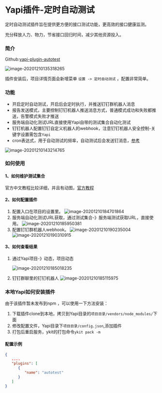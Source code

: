 # Yapi插件-定时自动测试

定时自动测试插件旨在提供更方便的接口测试功能，更高效的接口健康监测。

充分释放人力、物力，节省接口回归时间，减少其他资源投入。

### 简介

Github:[yapi-plugin-autotest](https://github.com/duicym/yapi-plugin-autotest)

![image-20201210135318265](https://tva1.sinaimg.cn/large/0081Kckwly1gliptrx2i3j327i0n0kac.jpg)

插件安装后，项目详情页面会新增菜单 `设置 -> 定时自动测试` ，配置非常简单。

### 功能

- 开启定时自动测试，开启后会定时执行，并推送钉钉群机器人消息
- 报告发送模式，主要控制钉钉机器人推送消息方式，普通模式成功和失败都推送，告警模式失败才推送
- 服务端自动化测试URL直接使用Yapi自带的测试集合自动化测试
- 钉钉机器人配置钉钉自定义机器人的webhook，注意钉钉机器人安全控制-关键字设置需包含`Yapi`
- cron表达式，用于自动测试的频率，自动测试后会发送钉消息，[参考](https://duicym.github.io/2020/12/08/node-schedule%E7%9A%84%E5%AE%9A%E6%97%B6%E4%BB%BB%E5%8A%A1%E8%A1%A8%E8%BE%BE%E5%BC%8F/)

![image-20201210143214765](https://tva1.sinaimg.cn/large/0081Kckwly1gliqy842uhj31sk0mgk0d.jpg)

### 如何使用

#### 1、如何维护测试集合

官方中文教程比较详细，并且有动图，[官方教程](https://hellosean1025.github.io/yapi/documents/case.html)

#### 2、如何配置插件

1. 配置入口在项目的设置里。
   ![image-20201210184701864](https://tva1.sinaimg.cn/large/0081Kckwly1gliybdc2hrj30zu0een27.jpg)
2. 服务端自动化测试URL获取，通过测试集合-》服务端测试获取URL，直接使用。
   ![image-20201210185950381](https://tva1.sinaimg.cn/large/0081Kckwly1gliyontx5fj31hb0kp4ak.jpg)
3. 配置钉钉群机器人webhook。
   ![image-20201210190235004](https://tva1.sinaimg.cn/large/0081Kckwly1gliyriddn6j30zo0u0gth.jpg)
   ![image-20201210190310915](https://tva1.sinaimg.cn/large/0081Kckwly1gliys4vw4lj31070u0123.jpg)



#### 3、如何查看结果

1. 通过Yapi项目-》动态，项目动态

   ![image-20201210185018235](https://tva1.sinaimg.cn/large/0081Kckwly1gliyeqjoqjj30zp0f6jv1.jpg)

2. 钉钉群聊里的钉钉机器人
   ![image-20201210185115975](https://tva1.sinaimg.cn/large/0081Kckwly1gliyfql7pcj30sr0kmqcd.jpg)

### 本地Yapi如何安装插件

由于该插件暂未发布到npm ，可以使用一下方法安装：

1. 下载插件clone到本地，拷贝到Yapi目录的`项目目录/vendors/node_modules/`下面
2. 修改配置文件，Yapi目录下`项目目录/config.json`,添加插件
3. 打包后重启服务，ykit的打包命令`ykit pack -m`

#### 配置示例

```json
{
   ....
   "plugins": [
      {
         "name": "autotest"
      }
   ]
}
```



